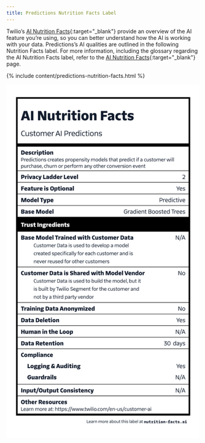 ```yaml
---
title: Predictions Nutrition Facts Label
---
```


Twilio’s [AI Nutrition Facts](https://nutrition-facts.ai/){:target="_blank"} provide an overview of the AI feature you’re using, so you can better understand how the AI is working with your data. Predictions’s AI qualities are outlined in the following Nutrition Facts label. For more information, including the glossary regarding the AI Nutrition Facts label, refer to the [AI Nutrition Facts](https://nutrition-facts.ai/){:target="_blank"} page.

{% include content/predictions-nutrition-facts.html %}

![The Predictions Nutrition Facts](<../../../images/label-customer-ai-predictions .png>)